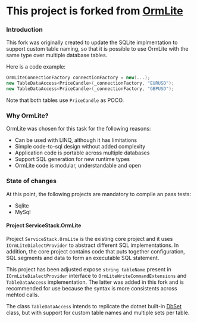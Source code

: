 # This project is forked from [OrmLite](https://github.com/ServiceStack/ServiceStack.OrmLite)

### Introduction

This fork was originally created to update the SQLite implmentation to support custom table naming, so that it is possible to use OrmLite with the same type over multiple database tables.

Here is a code example:
```csharp
OrmLiteConnectionFactory connectionFactory = new(...);
new TableDataAccess<PriceCandle>(_connectionFactory, "EURUSD");
new TableDataAccess<PriceCandle>(_connectionFactory, "GBPUSD");
```

Note that both tables use `PriceCandle` as POCO.

### Why OrmLite?

OrmLite was chosen for this task for the following reasons:
* Can be used with LINQ, although it has limitations
* Simple code-to-sql design without added complexity
* Application code is portable across multiple databases
* Support SQL generation for new runtime types
* OrmLite code is modular, understandable and open

### State of changes

At this point, the following projects are mandatory to compile an pass tests:
* Sqlite
* MySql

#### Project ServiceStack.OrmLite

Project `ServiceStack.OrmLite` is the existing core project and it uses `IOrmLiteDialectProvider` to abstract different SQL implementations. In addition, the core project contains code that puts together configuration, SQL segments and data to form an executable SQL statement.

This project has been adjusted expose `string tableName` present in `IOrmLiteDialectProvider` interface to `OrmLiteWriteCommandExtensions` and `TableDataAccess` implementation. The latter was added in this fork and is recommended for use because the syntax is more consistents across mehtod calls.

The class `TableDataAccess` intends to replicate the dotnet built-in [DbSet](https://learn.microsoft.com/en-us/dotnet/api/microsoft.entityframeworkcore.dbset-1) class, but with support for custom table names and multiple sets per table.
